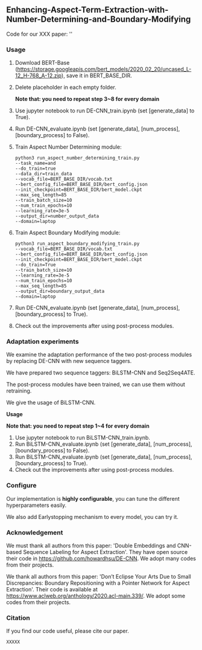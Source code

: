 ## Enhancing-Aspect-Term-Extraction-with-Number-Determining-and-Boundary-Modifying

Code for our XXX paper: ''

### Usage

1. Download BERT-Base (https://storage.googleapis.com/bert_models/2020_02_20/uncased_L-12_H-768_A-12.zip), save it in BERT_BASE_DIR.

2. Delete placeholder in each empty folder.

   **Note that: you need to repeat step 3~8 for every domain**

3. Use jupyter notebook to run DE-CNN_train.ipynb (set [generate_data] to True).

4. Run DE-CNN_evaluate.ipynb (set [generate_data], [num_process], [boundary_process] to False).

5. Train Aspect Number Determining module:

   ```
   python3 run_aspect_number_determining_train.py
   --task_name=and
   --do_train=true
   --data_dir=train_data
   --vocab_file=BERT_BASE_DIR/vocab.txt
   --bert_config_file=BERT_BASE_DIR/bert_config.json
   --init_checkpoint=BERT_BASE_DIR/bert_model.ckpt
   --max_seq_length=85
   --train_batch_size=10
   --num_train_epochs=10
   --learning_rate=3e-5
   --output_dir=number_output_data
   --domain=laptop
   ```

   

6. Train Aspect Boundary Modifying module:

   ```
   python3 run_aspect_boundary_modifying_train.py
   --vocab_file=BERT_BASE_DIR/vocab.txt
   --bert_config_file=BERT_BASE_DIR/bert_config.json
   --init_checkpoint=BERT_BASE_DIR/bert_model.ckpt
   --do_train=True
   --train_batch_size=10
   --learning_rate=3e-5
   --num_train_epochs=10
   --max_seq_length=85
   --output_dir=boundary_output_data
   --domain=laptop
   ```

   

7. Run DE-CNN_evaluate.ipynb (set [generate_data], [num_process], [boundary_process] to True).

8. Check out the improvements after using post-process modules.



### Adaptation experiments

We examine the adaptation performance of the two post-process modules by replacing DE-CNN with new sequence taggers.

We have prepared two sequence taggers: BiLSTM-CNN and Seq2Seq4ATE.

The post-process modules have been trained, we can use them without retraining.

We give the usage of BiLSTM-CNN.

**Usage**

**Note that: you need to repeat step 1~4 for every domain**

1. Use jupyter notebook to run BiLSTM-CNN_train.ipynb.
2. Run BiLSTM-CNN_evaluate.ipynb (set [generate_data], [num_process], [boundary_process] to False).
3. Run BiLSTM-CNN_evaluate.ipynb (set [generate_data], [num_process], [boundary_process] to True).
4. Check out the improvements after using post-process modules.



### Configure

Our implementation is **highly configurable**, you can tune the different hyperparameters easily.

We also add Earlystopping mechanism to every model, you can try it.



### Acknowledgement

We must thank all authors from this paper: 'Double Embeddings and CNN-based Sequence Labeling for Aspect Extraction'. They have open source their code in https://github.com/howardhsu/DE-CNN. We adopt many codes from their projects. 

We thank all authors from this paper:  'Don’t Eclipse Your Arts Due to Small Discrepancies: Boundary Repositioning with a Pointer Network for Aspect Extraction'. Their code is available at https://www.aclweb.org/anthology/2020.acl-main.339/. We adopt some codes from their projects. 



### Citation

If you find our code useful, please cite our paper.

```
XXXXX
```





